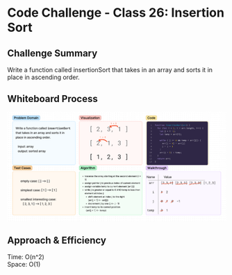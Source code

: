 # Code Challenge - Class 26: Insertion Sort

## Challenge Summary
<!-- Description of the challenge -->
Write a function called insertionSort that takes in an array and sorts it in place in ascending order.

## Whiteboard Process
<!-- Embedded whiteboard image -->
![insertion-sort-whiteboard](insertion-sort.png)

## Approach & Efficiency
<!-- What approach did you take? Why? What is the Big O space/time for this approach? -->
Time: O(n^2)  
Space: O(1)
